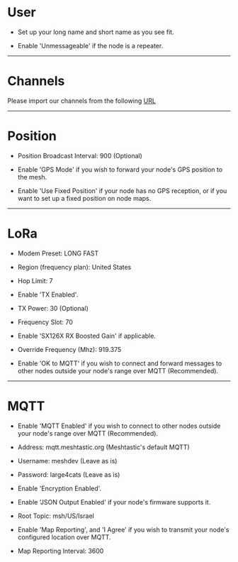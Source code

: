 # User

-   Set up your long name and short name as you see fit.

-   Enable 'Unmessageable' if the node is a repeater.

---

# Channels

Please import our channels from the following [URL](https://meshtastic.org/e/#ChUSAQAaCE9wZW5Db21tKAEwAToCCA4KMxIgApNROuCF0HivXWIfr37NLQotpk5lR4IstaO7s8ZP0gEaC2dlc2hlbWthdmVkKAEwAQoyEiAtb9BaS0k_TtWDrBCmUs7oRUXTw5l63D_ErbA5egua2xoKTWVzaEFsdC1JTCgBMAEKMxIgkX6TnnQ3LSg2y2_GJcK3tmz4xn8-Yl2IBOD71NpVJIoaC0VtcmdDb21tLUlMKAEwARIRCAE4AUADSAFQDFgXaAHABgE)

---

# Position

-   Position Broadcast Interval: 900 (Optional)

-   Enable 'GPS Mode' if you wish to forward your node's GPS position to the mesh.

-   Enable 'Use Fixed Position' if your node has no GPS reception, or if you want to set up a fixed position on node maps.

---

# LoRa

-   Modem Preset: LONG FAST

-   Region (frequency plan): United States

-   Hop Limit: 7

-   Enable 'TX Enabled'.

-   TX Power: 30 (Optional)

-   Frequency Slot: 70

-   Enable 'SX126X RX Boosted Gain' if applicable.

-   Override Frequency (Mhz): 919.375

-   Enable 'OK to MQTT' if you wish to connect and forward messages to other nodes outside your node's range over MQTT (Recommended).

---

# MQTT

-   Enable 'MQTT Enabled' if you wish to connect to other nodes outside your node's range over MQTT (Recommended).

-   Address: mqtt.meshtastic.org (Meshtastic's default MQTT)

-   Username: meshdev (Leave as is)

-   Password: large4cats (Leave as is)

-   Enable 'Encryption Enabled'.

-   Enable 'JSON Output Enabled' if your node's firmware supports it.

-   Root Topic: msh/US/Israel

-   Enable 'Map Reporting', and 'I Agree' if you wish to transmit your node's configured location over MQTT.

-   Map Reporting Interval: 3600
